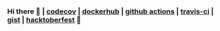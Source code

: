 ### Hi there 👋 | [codecov](https://codecov.io/gh/kyhau) | [dockerhub](https://hub.docker.com/u/khau/) | [github actions](https://github.com/marketplace?type=actions) | [travis-ci](https://travis-ci.org/kyhau) | [gist](https://gist.github.com/kyhau) | [hacktoberfest](https://hacktoberfest.digitalocean.com/) 🔭
<!--
**kyhau/kyhau** is a ✨ _special_ ✨ repository because its `README.md` (this file) appears on your GitHub profile.

Here are some ideas to get you started:

- 🔭 I’m currently working on ...
- 🌱 I’m currently learning ...
- 👯 I’m looking to collaborate on ...
- 🤔 I’m looking for help with ...
- 💬 Ask me about ...
- 📫 How to reach me: ...
- 😄 Pronouns: ...
- ⚡ Fun fact: ...
-->
